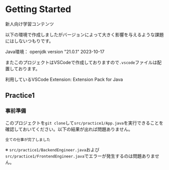 # Getting Started

新人向け学習コンテンツ

以下の環境で作成しましたがバージョンによって大きく影響を与えるような課題にはしないつもりです。

Java環境： openjdk version "21.0.1" 2023-10-17

またこのプロジェクトはVSCodeで作成しておりますので`.vscode`ファイルは配置しております。

利用しているVSCode Extension: Extension Pack for Java

## Practice1

### 事前準備

このプロジェクトを`git clone`して`src/practice1/App.java`を実行できることを確認しておいてください。以下の結果が出れば問題ありません。


```
全ての仕事が完了しました
```

※ `src/practice1/BackendEngineer.java`および`src/practice1/FrontendEngineer.java`でエラーが発生するのは問題ありません。
